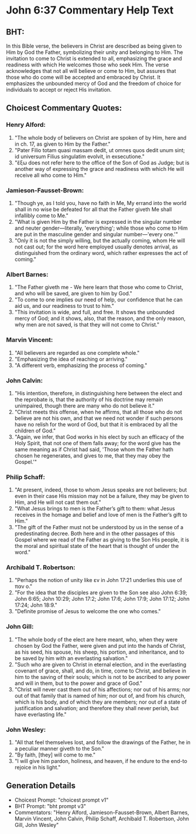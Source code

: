 # John 6:37 Commentary Help Text

## BHT:
In this Bible verse, the believers in Christ are described as being given to Him by God the Father, symbolizing their unity and belonging to Him. The invitation to come to Christ is extended to all, emphasizing the grace and readiness with which He welcomes those who seek Him. The verse acknowledges that not all will believe or come to Him, but assures that those who do come will be accepted and embraced by Christ. It emphasizes the unbounded mercy of God and the freedom of choice for individuals to accept or reject His invitation.

## Choicest Commentary Quotes:
### Henry Alford:
1. "The whole body of believers on Christ are spoken of by Him, here and in ch. 17, as given to Him by the Father."
2. "Pater Filio totam quasi massam dedit, ut omnes quos dedit unum sint; id universum Filius singulatim evolvit, in exsecutione."
3. "ἔξω does not refer here to the office of the Son of God as Judge; but is another way of expressing the grace and readiness with which He will receive all who come to Him."

### Jamieson-Fausset-Brown:
1. "Though ye, as I told you, have no faith in Me, My errand into the world shall in no wise be defeated for all that the Father giveth Me shall infallibly come to Me."
2. "What is given Him by the Father is expressed in the singular number and neuter gender—literally, 'everything'; while those who come to Him are put in the masculine gender and singular number—'every one.'"
3. "Only it is not the simply willing, but the actually coming, whom He will not cast out; for the word here employed usually denotes arrival, as distinguished from the ordinary word, which rather expresses the act of coming."

### Albert Barnes:
1. "The Father giveth me - We here learn that those who come to Christ, and who will be saved, are given to him by God."
2. "To come to one implies our need of help, our confidence that he can aid us, and our readiness to trust to him."
3. "This invitation is wide, and full, and free. It shows the unbounded mercy of God; and it shows, also, that the reason, and the only reason, why men are not saved, is that they will not come to Christ."

### Marvin Vincent:
1. "All believers are regarded as one complete whole." 
2. "Emphasizing the idea of reaching or arriving."
3. "A different verb, emphasizing the process of coming."

### John Calvin:
1. "His intention, therefore, in distinguishing here between the elect and the reprobate is, that the authority of his doctrine may remain unimpaired, though there are many who do not believe it."
2. "Christ meets this offense, when he affirms, that all those who do not believe are not his own, and that we need not wonder if such persons have no relish for the word of God, but that it is embraced by all the children of God."
3. "Again, we infer, that God works in his elect by such an efficacy of the Holy Spirit, that not one of them falls away; for the word give has the same meaning as if Christ had said, 'Those whom the Father hath chosen he regenerates, and gives to me, that they may obey the Gospel.'"

### Philip Schaff:
1. "At present, indeed, those to whom Jesus speaks are not believers; but even in their case His mission may not be a failure, they may be given to Him, and He will not cast them out."
2. "What Jesus brings to men is the Father’s gift to them: what Jesus receives in the homage and belief and love of men is the Father’s gift to Him."
3. "The gift of the Father must not be understood by us in the sense of a predestinating decree. Both here and in the other passages of this Gospel where we read of the Father as giving to the Son His people, it is the moral and spiritual state of the heart that is thought of under the word."

### Archibald T. Robertson:
1. "Perhaps the notion of unity like εν in John 17:21 underlies this use of παν ο." 
2. "For the idea that the disciples are given to the Son see also John 6:39; John 6:65; John 10:29; John 17:2; John 17:6; John 17:9; John 17:12; John 17:24; John 18:9." 
3. "Definite promise of Jesus to welcome the one who comes."

### John Gill:
1. "The whole body of the elect are here meant, who, when they were chosen by God the Father, were given and put into the hands of Christ, as his seed, his spouse, his sheep, his portion, and inheritance, and to be saved by him with an everlasting salvation."
2. "Such who are given to Christ in eternal election, and in the everlasting covenant of grace, shall, and do, in time, come to Christ, and believe in him to the saving of their souls; which is not to be ascribed to any power and will in them, but to the power and grace of God."
3. "Christ will never cast them out of his affections; nor out of his arms; nor out of that family that is named of him; nor out of, and from his church, which is his body, and of which they are members; nor out of a state of justification and salvation; and therefore they shall never perish, but have everlasting life."

### John Wesley:
1. "All that feel themselves lost, and follow the drawings of the Father, he in a peculiar manner giveth to the Son." 
2. "By faith, [they] will come to me." 
3. "I will give him pardon, holiness, and heaven, if he endure to the end-to rejoice in his light."


## Generation Details
- Choicest Prompt: "choicest prompt v1"
- BHT Prompt: "bht prompt v3"
- Commentators: "Henry Alford, Jamieson-Fausset-Brown, Albert Barnes, Marvin Vincent, John Calvin, Philip Schaff, Archibald T. Robertson, John Gill, John Wesley"
